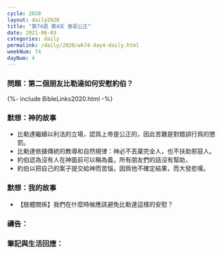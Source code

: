 ```yaml
---
cycle: 2020
layout: daily2020
title: "第74週 第4天 善惡公正"
date: 2021-06-03
categories: daily
permalink: /daily/2020/wk74-day4-daily.html
weekNum: 74
dayNum: 4
---
```


### 問題：第二個朋友比勒達如何安慰約伯？

{%- include BibleLinks2020.html -%}

### 默想：神的故事
+ 比勒達繼續以利法的立場，認爲上帝是公正的，因此苦難是對錯誤行爲的懲罰。
+ 比勒達依據傳統的教導和自然規律：神必不丟棄完全人，也不扶助邪惡人。
+ 約伯認為沒有人在神面前可以稱為義，所有朋友們的話沒有幫助，
+ 約伯以把自己的案子提交給神而苦惱，因爲他不確定結果，而大發悲嘆。

### 默想：我的故事
+ 【肢體關係】我們在什麼時候應該避免比勒達這樣的安慰？

### 禱告：

### 筆記與生活回應：
